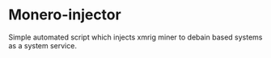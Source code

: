 # Monero-injector
Simple automated script which injects xmrig miner to debain based systems as a system service.
